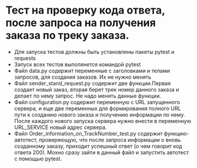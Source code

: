 ﻿# Тест на проверку кода ответа, после запроса на получения заказа по треку заказа.
- Для запуска тестов должны быть установлены пакеты pytest и requests
- Запуск всех тестов выполянется командой pytest
- Файл data.py содержит переменные с заголовками и телами запросов, для создания заказов. Их не нужно менять
- Файл sender_stand_request.py содержит две функции.Первая создает новый заказ, вторая берет
  трек номер данного заказа и делает по нему запрос. Не надо менять данные функции.
- Файл configuration.py содержит переменную с URL запущенного сервера, и еще две переменных для
  формирования полного URL пути к созданию нового заказа и получению информации по нему. После каждого нового запуска сервера нужно внести
  в переменную URL_SERVICE новый адрес сервера.
- Файл Order_information_on_TrackNumber_test.py содержит функцию-автотест, проверяющую, что после запроса информации о вновь созданному заказу, приходит успешный ответ (о чем говорит код ответа 200).
  Мохно сразу зайти в данный файл и запустить автотест с помощью  pytest.